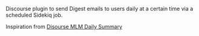 Discourse plugin to send Digest emails to users daily at a certain time via a scheduled Sidekiq job.

Inspiration from [Disourse MLM Daily Summary](https://github.com/procourse/discourse-mlm-daily-summary)
